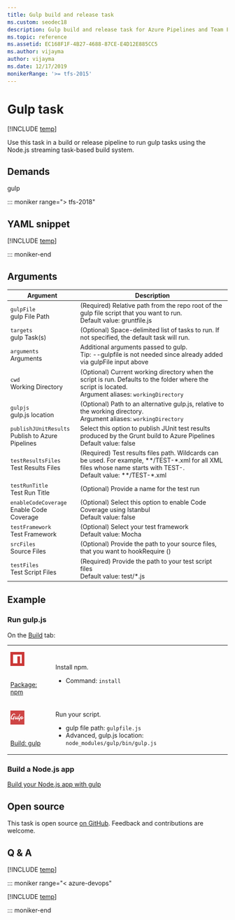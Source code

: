 ```yaml
---
title: Gulp build and release task
ms.custom: seodec18
description: Gulp build and release task for Azure Pipelines and Team Foundation Server (TFS)
ms.topic: reference
ms.assetid: EC168F1F-4B27-4688-87CE-E4D12E885CC5
ms.author: vijayma
author: vijayma
ms.date: 12/17/2019
monikerRange: '>= tfs-2015'
---
```



# Gulp task

[!INCLUDE [temp](../../includes/version-tfs-2015-rtm.md)]

Use this task in a build or release pipeline to run gulp tasks using the Node.js streaming task-based build system.

## Demands

gulp

::: moniker range="> tfs-2018"

## YAML snippet

[!INCLUDE [temp](../includes/yaml/GulpV1.md)]

::: moniker-end

## Arguments

|Argument|Description|
|--- |--- |
|`gulpFile` <br/>gulp File Path|(Required) Relative path from the repo root of the gulp file script that you want to run. <br/>Default value: gruntfile.js|
|`targets` <br/>gulp Task(s)|(Optional) Space-delimited list of tasks to run. If not specified, the default task will run.|
|`arguments` <br/>Arguments|Additional arguments passed to gulp. <br/>Tip: --gulpfile is not needed since already added via gulpFile input above|
|`cwd` <br/>Working Directory|(Optional) Current working directory when the script is run. Defaults to the folder where the script is located. <br/>Argument aliases: `workingDirectory`|
|`gulpjs` <br/>gulp.js location|(Optional) Path to an alternative gulp.js, relative to the working directory. <br/>Argument aliases: `workingDirectory`|
|`publishJUnitResults` <br/>Publish to Azure Pipelines|Select this option to publish JUnit test results produced by the Grunt build to Azure Pipelines <br/>Default value: false|
|`testResultsFiles` <br/>Test Results Files|(Required) Test results files path. Wildcards can be used. For example, \*\*/TEST-\*.xml for all XML files whose name starts with TEST-. <br/>Default value: \*\*/TEST-\*.xml|
|`testRunTitle` <br/>Test Run Title|(Optional) Provide a name for the test run|
|`enableCodeCoverage` <br/>Enable Code Coverage|(Optional) Select this option to enable Code Coverage using Istanbul <br/>Default value: false|
|`testFramework` <br/>Test Framework|(Optional) Select your test framework <br/>Default value: Mocha|
|`srcFiles` <br/>Source Files|(Optional) Provide the path to your source files, that you want to hookRequire ()|
|`testFiles` <br/>Test Script Files|(Required) Provide the path to your test script files <br/>Default value: test/*.js|

## Example

### Run gulp.js

On the [Build](../../index.yml) tab:

<table>
<tr>
<td>

![Package: npm](../package/media/npm.png)

<br/>[Package: npm](../package/npm.md)</td>
<td>
<p>Install npm.</p>
<ul>
<li>Command: <code>install</code></li>
</ul>
</td>
</tr>
<tr>
<td>

![Build: gulp](media/gulp.png)

<br/>[Build: gulp](gulp.md)</td>
<td>
<p>Run your script.</p>
<ul>
<li>gulp file path: <code>gulpfile.js</code></li>
<li>Advanced, gulp.js location: <code>node_modules/gulp/bin/gulp.js</code></li>
</ul>
</td>
</tr>
</table>


### Build a Node.js app

[Build your Node.js app with gulp](../../ecosystems/javascript.md)

## Open source

This task is open source [on GitHub](https://github.com/Microsoft/azure-pipelines-tasks). Feedback and contributions are welcome.

## Q & A
<!-- BEGINSECTION class="md-qanda" -->

[!INCLUDE [temp](../../includes/qa-agents.md)]

::: moniker range="< azure-devops"

[!INCLUDE [temp](../../includes/qa-versions.md)]

::: moniker-end

<!-- ENDSECTION -->
